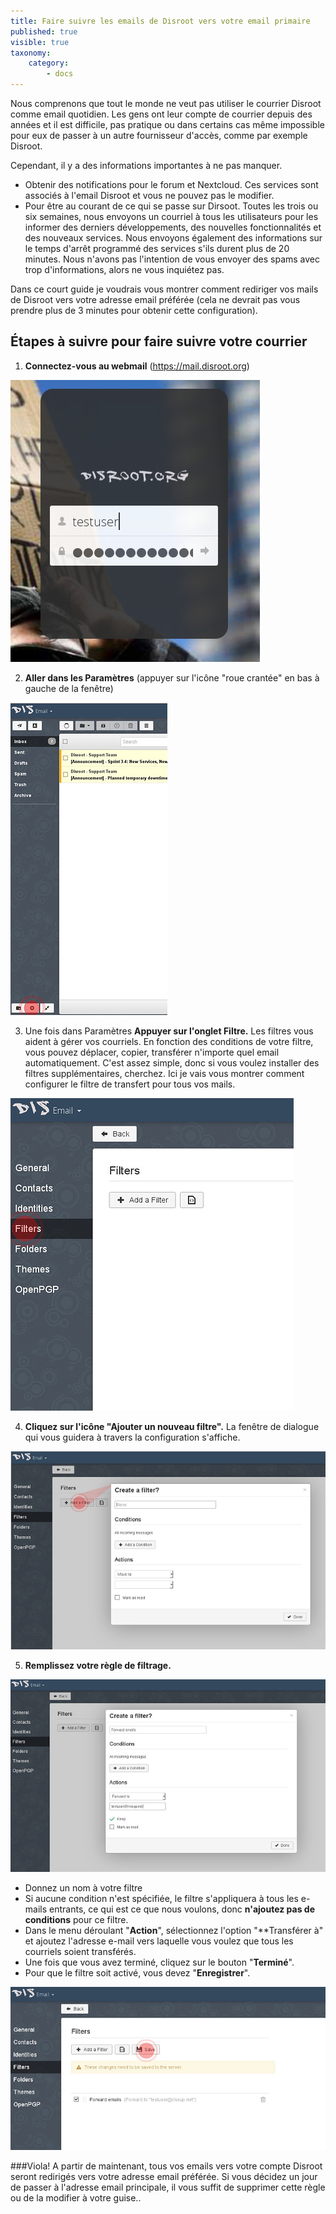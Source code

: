 ```yaml
---
title: Faire suivre les emails de Disroot vers votre email primaire
published: true
visible: true
taxonomy:
    category:
        - docs
---
```


Nous comprenons que tout le monde ne veut pas utiliser le courrier Disroot comme email quotidien. Les gens ont leur compte de courrier depuis des années et il est difficile, pas pratique ou dans certains cas même impossible pour eux de passer à un autre fournisseur d'accès, comme par exemple Disroot.

Cependant, il y a des informations importantes à ne pas manquer.

- Obtenir des notifications pour le forum et Nextcloud. Ces services sont associés à l'email Disroot et vous ne pouvez pas le modifier.
- Pour être au courant de ce qui se passe sur Dirsoot. Toutes les trois ou six semaines, nous envoyons un courriel à tous les utilisateurs pour les informer des derniers développements, des nouvelles fonctionnalités et des nouveaux services. Nous envoyons également des informations sur le temps d'arrêt programmé des services s'ils durent plus de 20 minutes. Nous n'avons pas l'intention de vous envoyer des spams avec trop d'informations, alors ne vous inquiétez pas.

Dans ce court guide je voudrais vous montrer comment rediriger vos mails de Disroot vers votre adresse email préférée
(cela ne devrait pas vous prendre plus de 3 minutes pour obtenir cette configuration).

## Étapes à suivre pour faire suivre votre courrier

1. **Connectez-vous au webmail** (https://mail.disroot.org)


![](en/login.jpg)


2. **Aller dans les Paramètres** (appuyer sur l'icône "roue crantée" en bas à gauche de la fenêtre)


![](en/webmail1.jpg)


3. Une fois dans Paramètres **Appuyer sur l'onglet Filtre.**
Les filtres vous aident à gérer vos courriels. En fonction des conditions de votre filtre, vous pouvez déplacer, copier, transférer n'importe quel email automatiquement. C'est assez simple, donc si vous voulez installer des filtres supplémentaires, cherchez. Ici je vais vous montrer comment configurer le filtre de transfert pour tous vos mails.


![](en/settings1.jpg)


4. **Cliquez sur l'icône "Ajouter un nouveau filtre".**
La fenêtre de dialogue qui vous guidera à travers la configuration s'affiche.


![](en/filters1.jpg)

5. **Remplissez votre règle de filtrage.**


![](en/filters2.jpg)


- Donnez un nom à votre filtre
- Si aucune condition n'est spécifiée, le filtre s'appliquera à tous les e-mails entrants, ce qui est ce que nous voulons, donc **n'ajoutez pas de conditions** pour ce filtre.
- Dans le menu déroulant "**Action**", sélectionnez l'option "**Transférer à" et ajoutez l'adresse e-mail vers laquelle vous voulez que tous les courriels soient transférés.
- Une fois que vous avez terminé, cliquez sur le bouton "**Terminé**".
- Pour que le filtre soit activé, vous devez "**Enregistrer**".


![](en/filters3.jpg)

###Viola! A partir de maintenant, tous vos emails vers votre compte Disroot seront redirigés vers votre adresse email préférée. Si vous décidez un jour de passer à l'adresse email principale, il vous suffit de supprimer cette règle ou de la modifier à votre guise..
